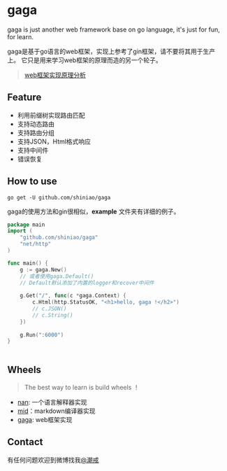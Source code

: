 # gaga
gaga is just another web framework base on go language, it's just for fun, for learn.

gaga是基于go语言的web框架，实现上参考了gin框架，请不要将其用于生产上。
它只是用来学习web框架的原理而造的另一个轮子。

> [web框架实现原理分析]()

## Feature
- 利用前缀树实现路由匹配
- 支持动态路由
- 支持路由分组
- 支持JSON，Html格式响应
- 支持中间件
- 错误恢复

## How to use

```text
go get -U github.com/shiniao/gaga
```

gaga的使用方法和gin很相似，**example** 文件夹有详细的例子。

```go
package main
import (
    "github.com/shiniao/gaga"
    "net/http"
)

func main() {
	g := gaga.New()
    // 或者使用gaga.Default()
    // Default默认添加了内置的logger和recover中间件
    
    g.Get("/", func(c *gaga.Context) {
        c.Html(http.StatusOK, "<h1>hello, gaga !</h2>")
        // c.JSON()
        // c.String()
    })
    
    g.Run(":6000")
}
 
```

## Wheels

> The best way to learn is build wheels ！

- [nan](https://github.com/shiniao/nan): 一个语言解释器实现
- [mid](https://github.com/shiniao/mid)：markdown编译器实现
- [gaga](https://github.com/shiniao/gaga): web框架实现

## Contact

有任何问题欢迎到微博找我[@潮戒](https://weibo.com/zhuzhezhe)